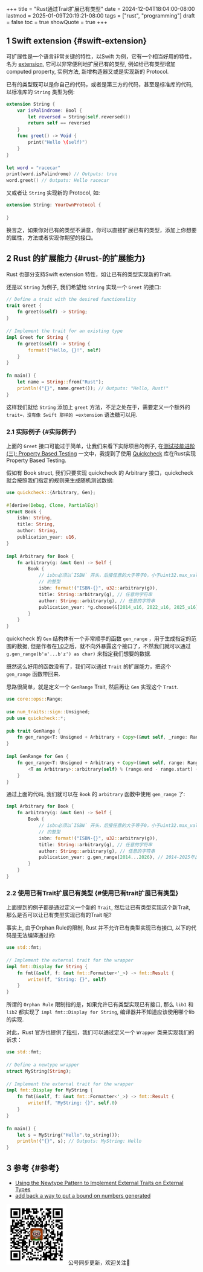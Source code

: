 +++
title = "Rust通过Trait扩展已有类型"
date = 2024-12-04T18:04:00-08:00
lastmod = 2025-01-09T20:19:21-08:00
tags = ["rust", "programming"]
draft = false
toc = true
showQuote = true
+++

## <span class="section-num">1</span> Swift extension {#swift-extension}

可扩展性是一个语言非常关键的特性，以Swift 为例，它有一个相当好用的特性，名为 [extension](https://docs.swift.org/swift-book/documentation/the-swift-programming-language/extensions/), 它可以非常便利地扩展已有的类型, 例如给已有类型增加 computed property, 实例方法, 新增构造器又或是实现新的 Protocol.

已有的类型既可以是你自己的代码，或者是第三方的代码，甚至是标准库的代码, 以标准库的 `String` 类型为例:

```swift
extension String {
    var isPalindrome: Bool {
        let reversed = String(self.reversed())
        return self == reversed
    }
    func greet() -> Void {
        print("Hello \(self)")
    }
}

let word = "racecar"
print(word.isPalindrome) // Outputs: true
word.greet() // Outputs: Hello racecar
```

又或者让 `String` 实现新的 Protocol, 如:

```swift
extension String: YourOwnProtocol {

}
```

换言之，如果你对已有的类型不满意，你可以直接扩展已有的类型，添加上你想要的属性，方法或者实现你期望的接口。


## <span class="section-num">2</span> Rust 的扩展能力 {#rust-的扩展能力}

Rust 也部分支持Swift extension 特性，如让已有的类型实现新的Trait.

还是以 `String` 为例子, 我们希望给 `String` 实现一个 `Greet` 的接口:

```rust
// Define a trait with the desired functionality
trait Greet {
    fn greet(&self) -> String;
}

// Implement the trait for an existing type
impl Greet for String {
    fn greet(&self) -> String {
        format!("Hello, {}!", self)
    }
}

fn main() {
    let name = String::from("Rust");
    println!("{}", name.greet()); // Outputs: "Hello, Rust!"
}
```

这样我们就给 `String` 添加上 `greet` 方法，不足之处在于，需要定义一个额外的 `trait=，没有像 Swift 那样的 =extension` 语法糖可以用.


### <span class="section-num">2.1</span> 实际例子 {#实际例子}

上面的 `Greet` 接口可能过于简单，让我们来看下实际项目的例子, 在[测试技能进阶(三): Property Based Testing](https://ramsayleung.github.io/zh/post/2024/%E6%B5%8B%E8%AF%95%E6%8A%80%E8%83%BD%E8%BF%9B%E9%98%B6%E4%B8%89_property_based_testing/) 一文中，我提到了使用 [Quickcheck](https://github.com/BurntSushi/quickcheck) 库在Rust实现 Property Based Testing.

假如有 Book struct, 我们只要实现 quickcheck 的 Arbitrary 接口，quickcheck 就会按照我们指定的规则来生成随机测试数据:

```rust
use quickcheck::{Arbitrary, Gen};

#[derive(Debug, Clone, PartialEq)]
struct Book {
    isbn: String,
    title: String,
    author: String,
    publication_year: u16,
}

impl Arbitrary for Book {
    fn arbitrary(g: &mut Gen) -> Self {
        Book {
            // isbn必须以`ISBN` 开头，后接任意的大于等于0，小于uint32.max_value
            // 的整型
            isbn: format!("ISBN-{}", u32::arbitrary(g)),
            title: String::arbitrary(g), // 任意的字符串
            author: String::arbitrary(g), // 任意的字符串
            publication_year: *g.choose(&[2014_u16, 2022_u16, 2025_u16]).unwrap(), // 2014,2022或2025年出版的书
        }
    }
}
```

quickcheck 的 `Gen` 结构体有一个非常顺手的函数 `gen_range` ，用于生成指定的范围的数据, 但是作者在[1.0](https://github.com/BurntSushi/quickcheck/blob/aa968a94650b5d4d572c4ef581a7f5eb259aa0d2/src/arbitrary.rs#L72)之后，就不向外暴露这个接口了，不然我们就可以通过 `g.gen_range(b'a'...b'z') as char)` 来指定我们想要的数据.

既然这么好用的函数没有了，我们可以通过 `Trait` 的扩展能力，把这个 `gen_range` 函数带回来.

思路很简单，就是定义一个 `GenRange` Trait, 然后再让 `Gen` 实现这个 `Trait`.

```rust
use core::ops::Range;

use num_traits::sign::Unsigned;
pub use quickcheck::*;

pub trait GenRange {
    fn gen_range<T: Unsigned + Arbitrary + Copy>(&mut self, _range: Range<T>) -> T;
}

impl GenRange for Gen {
    fn gen_range<T: Unsigned + Arbitrary + Copy>(&mut self, range: Range<T>) -> T {
        <T as Arbitrary>::arbitrary(self) % (range.end - range.start) + range.start
    }
}
```

通过上面的代码, 我们就可以在 `Book` 的 `arbitrary` 函数中使用 `gen_range` 了:

```rust
impl Arbitrary for Book {
    fn arbitrary(g: &mut Gen) -> Self {
        Book {
            // isbn必须以`ISBN` 开头，后接任意的大于等于0，小于uint32.max_value
            // 的整型
            isbn: format!("ISBN-{}", u32::arbitrary(g)),
            title: String::arbitrary(g), // 任意的字符串
            author: String::arbitrary(g), // 任意的字符串
            publication_year: g.gen_range(2014...2026), // 2014-2025年出版的书
        }
    }
}
```


### <span class="section-num">2.2</span> 使用已有Trait扩展已有类型 {#使用已有trait扩展已有类型}

上面提到的例子都是通过定义一个新的 `Trait`, 然后让已有类型实现这个新Trait, 那么是否可以让已有类型实现已有的Trait 呢?

事实上, 由于Orphan Rule的限制, Rust 并不允许已有类型实现已有接口, 以下的代码是无法编译通过的:

```rust
use std::fmt;

// Implement the external trait for the wrapper
impl fmt::Display for String {
    fn fmt(&self, f: &mut fmt::Formatter<'_>) -> fmt::Result {
        write!(f, "String: {}", self)
    }
}
```

所谓的 `Orphan Rule` 限制指的是，如果允许已有类型实现已有接口, 那么 `lib1` 和 `lib2` 都实现了 `impl fmt::Display for String`, 编译器并不知道应该使用哪个lib的实现.

对此，Rust 官方也提供了[指引](https://doc.rust-lang.org/book/ch19-03-advanced-traits.html#using-the-newtype-pattern-to-implement-external-traits-on-external-types)，我们可以通过定义一个 `Wrapper` 类来实现我们的诉求：

```rust
use std::fmt;

// Define a newtype wrapper
struct MyString(String);

// Implement the external trait for the wrapper
impl fmt::Display for MyString {
    fn fmt(&self, f: &mut fmt::Formatter<'_>) -> fmt::Result {
        write!(f, "MyString: {}", self.0)
    }
}

fn main() {
    let s = MyString("Hello".to_string());
    println!("{}", s); // Outputs: MyString: Hello
}
```


## <span class="section-num">3</span> 参考 {#参考}

-   [Using the Newtype Pattern to Implement External Traits on External Types](https://doc.rust-lang.org/book/ch19-03-advanced-traits.html#using-the-newtype-pattern-to-implement-external-traits-on-external-types)
-   [add back a way to put a bound on numbers generated](//github.com/BurntSushi/quickcheck/issues/267)

<div center class="qr-container">
<img src="/ox-hugo/qrcode_gh_e06d750e626f_1.jpg" alt="qrcode_gh_e06d750e626f_1.jpg" width="160px" height="160px" center="t" class="qr-container" />
公号同步更新，欢迎关注👻
</div>

